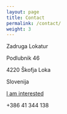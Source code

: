 ```yaml
---
layout: page
title: Contact
permalink: /contact/
weight: 3
---
```


Zadruga Lokatur 

Podlubnik 46

4220 Škofja Loka

Slovenija

<a href="mailto:igor@lokatur.si">I am interested</a>

+386 41 344 138

